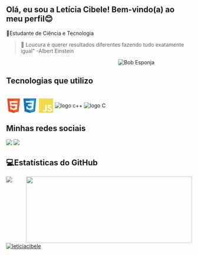 ## Olá, eu sou a Letícia Cibele! Bem-vindo(a) ao meu perfil😊

📘Estudante de Ciência e Tecnologia
>💭 Loucura é querer resultados diferentes fazendo tudo exatamente igual" -Albert Einstein

<div>
<img align="right" alt="Bob Esponja" width="200" height="200" src="https://media.giphy.com/media/v1.Y2lkPTc5MGI3NjExNjg5MzA3NmEwYTdjOGQ4NzkxNTRjM2FmYzlkMTdjOTJmZDA3NTg5ZCZjdD1n/WoWm8YzFQJg5i/giphy.gif">
</div>

<br />

## Tecnologias que utilizo
<div style="display: inline_block"><br>
<img src="https://raw.githubusercontent.com/devicons/devicon/master/icons/html5/html5-original.svg" align="center" width="40" height="40" alt="logo html">
<img src="https://raw.githubusercontent.com/devicons/devicon/master/icons/css3/css3-original.svg" align="center" width="40" height="40" alt="logo css">
<img src="https://raw.githubusercontent.com/devicons/devicon/master/icons/javascript/javascript-plain.svg" align="center" width="40" height="40" alt="logo JavaScript">
<img src="https://cdn.jsdelivr.net/gh/devicons/devicon/icons/cplusplus/cplusplus-original.svg" align="center" width="40" height="40" alt="logo c++">
<img src="https://cdn.jsdelivr.net/gh/devicons/devicon/icons/c/c-original.svg" align="center" width="40" height="40" alt="logo C"/>
</div>

## Minhas redes sociais

<div>
    <a href="https://www.instagram.com/leh_cibelle/" target="_blank"><img src="https://img.shields.io/badge/-Instagram-%23E4405F?style=for-the-badge&logo=instagram&logoColor=white" target="_blank"></a>
    <a href ="mailto:leticiacibele.cl@gmail.com"><img src="https://img.shields.io/badge/Gmail-D14836?style=for-the-badge&logo=gmail&logoColor=white" target="_blank"></a>
</div>


## 💻Estatísticas do GitHub

<div aling="center">
<a href="https://github.com/lehcibele">
    
<img height="180em" src="https://github-readme-stats.vercel.app/api?username=lehcibele&show_icons=true&theme=gruvbox"/>
<img height="180em" width="450em" align="right" src="https://github-readme-stats.vercel.app/api/top-langs/?username=lehcibele&show_icons=true&theme=gruvbox&layout=compact&langs_count=16"/>
<img height="180em" aling="center" src="https://github-readme-streak-stats.herokuapp.com/?user=lehcibele&show_icons=true&theme=gruvbox" alt="leticiacibele"/>
</div>
